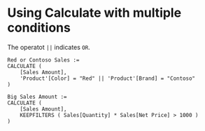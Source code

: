 # Using Calculate with multiple conditions

The operatot `||` indicates `OR`.

```dax
Red or Contoso Sales :=
CALCULATE (
    [Sales Amount],
    'Product'[Color] = "Red" || 'Product'[Brand] = "Contoso"
)
 
Big Sales Amount :=
CALCULATE (
    [Sales Amount],
    KEEPFILTERS ( Sales[Quantity] * Sales[Net Price] > 1000 )
)
 ```
